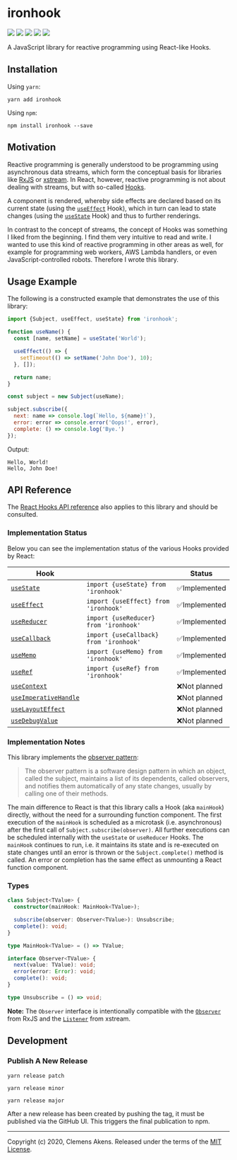 # ironhook

[![][ci-badge]][ci-link] [![][version-badge]][version-link]
[![][license-badge]][license-link] [![][types-badge]][types-link]
[![][size-badge]][size-link]

[ci-badge]: https://github.com/clebert/ironhook/workflows/CI/badge.svg
[ci-link]: https://github.com/clebert/ironhook
[version-badge]: https://badgen.net/npm/v/ironhook
[version-link]: https://www.npmjs.com/package/ironhook
[license-badge]: https://badgen.net/npm/license/ironhook
[license-link]: https://github.com/clebert/ironhook/blob/master/LICENSE
[types-badge]: https://badgen.net/npm/types/ironhook
[types-link]: https://github.com/clebert/ironhook
[size-badge]: https://badgen.net/bundlephobia/minzip/ironhook
[size-link]: https://bundlephobia.com/result?p=ironhook

A JavaScript library for reactive programming using React-like Hooks.

## Installation

Using `yarn`:

```
yarn add ironhook
```

Using `npm`:

```
npm install ironhook --save
```

## Motivation

Reactive programming is generally understood to be programming using
asynchronous data streams, which form the conceptual basis for libraries like
[RxJS][rxjs] or [xstream][xstream]. In React, however, reactive programming is
not about dealing with streams, but with so-called
[Hooks](https://reactjs.org/docs/hooks-intro.html#motivation).

A component is rendered, whereby side effects are declared based on its current
state (using the
[`useEffect`](https://reactjs.org/docs/hooks-overview.html#effect-hook) Hook),
which in turn can lead to state changes (using the
[`useState`](https://reactjs.org/docs/hooks-overview.html#state-hook) Hook) and
thus to further renderings.

In contrast to the concept of streams, the concept of Hooks was something I
liked from the beginning. I find them very intuitive to read and write. I wanted
to use this kind of reactive programming in other areas as well, for example for
programming web workers, AWS Lambda handlers, or even JavaScript-controlled
robots. Therefore I wrote this library.

[rxjs]: https://github.com/ReactiveX/rxjs
[xstream]: https://github.com/staltz/xstream

## Usage Example

The following is a constructed example that demonstrates the use of this
library:

```js
import {Subject, useEffect, useState} from 'ironhook';

function useName() {
  const [name, setName] = useState('World');

  useEffect(() => {
    setTimeout(() => setName('John Doe'), 10);
  }, []);

  return name;
}

const subject = new Subject(useName);

subject.subscribe({
  next: name => console.log(`Hello, ${name}!`),
  error: error => console.error('Oops!', error),
  complete: () => console.log('Bye.')
});
```

Output:

```
Hello, World!
Hello, John Doe!
```

## API Reference

The [React Hooks API reference](https://reactjs.org/docs/hooks-reference.html)
also applies to this library and should be consulted.

### Implementation Status

Below you can see the implementation status of the various Hooks provided by
React:

| Hook                                         |                                        | Status        |
| -------------------------------------------- | -------------------------------------- | ------------- |
| [`useState`][usestate]                       | `import {useState} from 'ironhook'`    | ✅Implemented |
| [`useEffect`][useeffect]                     | `import {useEffect} from 'ironhook'`   | ✅Implemented |
| [`useReducer`][usereducer]                   | `import {useReducer} from 'ironhook'`  | ✅Implemented |
| [`useCallback`][usecallback]                 | `import {useCallback} from 'ironhook'` | ✅Implemented |
| [`useMemo`][usememo]                         | `import {useMemo} from 'ironhook'`     | ✅Implemented |
| [`useRef`][useref]                           | `import {useRef} from 'ironhook'`      | ✅Implemented |
| [`useContext`][usecontext]                   |                                        | ❌Not planned |
| [`useImperativeHandle`][useimperativehandle] |                                        | ❌Not planned |
| [`useLayoutEffect`][uselayouteffect]         |                                        | ❌Not planned |
| [`useDebugValue`][usedebugvalue]             |                                        | ❌Not planned |

[usestate]: https://reactjs.org/docs/hooks-reference.html#usestate
[useeffect]: https://reactjs.org/docs/hooks-reference.html#useeffect
[usecontext]: https://reactjs.org/docs/hooks-reference.html#usecontext
[usereducer]: https://reactjs.org/docs/hooks-reference.html#usereducer
[usecallback]: https://reactjs.org/docs/hooks-reference.html#usecallback
[usememo]: https://reactjs.org/docs/hooks-reference.html#usememo
[useref]: https://reactjs.org/docs/hooks-reference.html#useref
[useimperativehandle]:
  https://reactjs.org/docs/hooks-reference.html#useimperativehandle
[uselayouteffect]: https://reactjs.org/docs/hooks-reference.html#uselayouteffect
[usedebugvalue]: https://reactjs.org/docs/hooks-reference.html#usedebugvalue

### Implementation Notes

This library implements the
[observer pattern](https://en.wikipedia.org/wiki/Observer_pattern):

> The observer pattern is a software design pattern in which an object, called
> the subject, maintains a list of its dependents, called observers, and
> notifies them automatically of any state changes, usually by calling one of
> their methods.

The main difference to React is that this library calls a Hook (aka `mainHook`)
directly, without the need for a surrounding function component. The first
execution of the `mainHook` is scheduled as a microtask (i.e. asynchronous)
after the first call of `Subject.subscribe(observer)`. All further executions
can be scheduled internally with the `useState` or `useReducer` Hooks. The
`mainHook` continues to run, i.e. it maintains its state and is re-executed on
state changes until an error is thrown or the `Subject.complete()` method is
called. An error or completion has the same effect as unmounting a React
function component.

### Types

```ts
class Subject<TValue> {
  constructor(mainHook: MainHook<TValue>);

  subscribe(observer: Observer<TValue>): Unsubscribe;
  complete(): void;
}
```

```ts
type MainHook<TValue> = () => TValue;
```

```ts
interface Observer<TValue> {
  next(value: TValue): void;
  error(error: Error): void;
  complete(): void;
}
```

```ts
type Unsubscribe = () => void;
```

**Note:** The `Observer` interface is intentionally compatible with the
[`Observer`](https://rxjs.dev/api/index/interface/Observer) from RxJS and the
[`Listener`](http://staltz.github.io/xstream/#listener) from xstream.

## Development

### Publish A New Release

```
yarn release patch
```

```
yarn release minor
```

```
yarn release major
```

After a new release has been created by pushing the tag, it must be published
via the GitHub UI. This triggers the final publication to npm.

---

Copyright (c) 2020, Clemens Akens. Released under the terms of the
[MIT License](https://github.com/clebert/ironhook/blob/master/LICENSE).
